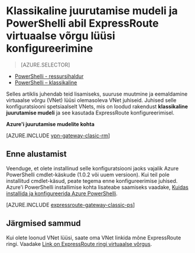 <properties
   pageTitle="PowerShelli kasutamine ExpressRoute VNet lüüsi konfigureerimine | Microsoft Azure'i"
   description="Klassikaline juurutamiseks VNet lüüsi konfigureerimine modelleerimise VNet konfigureerimisel ExpressRoute PowerShelli abil."
   documentationCenter="na"
   services="expressroute"
   authors="charwen"
   manager="carmonm"
   editor=""
   tags="azure-service-management"/>
<tags
   ms.service="expressroute"
   ms.devlang="na"
   ms.topic="article" 
   ms.tgt_pltfrm="na"
   ms.workload="infrastructure-services"
   ms.date="10/03/2016"
   ms.author="charwen"/>

# <a name="configure-a-virtual-network-gateway-for-expressroute-using-the-classic-deployment-model-and-powershell"></a>Klassikaline juurutamise mudeli ja PowerShelli abil ExpressRoute virtuaalse võrgu lüüsi konfigureerimine

> [AZURE.SELECTOR]
- [PowerShelli - ressursihaldur](expressroute-howto-add-gateway-resource-manager.md)
- [PowerShelli – klassikaline](expressroute-howto-add-gateway-classic.md)

Selles artiklis juhendab teid lisamiseks, suuruse muutmine ja eemaldamine virtuaalse võrgu (VNet) lüüsi olemasoleva VNet juhiseid. Juhised selle konfiguratsiooni spetsiaalselt VNets, mis on loodud rakendust **klassikaline juurutamise mudeli** ja see kasutada ExpressRoute konfigureerimisel. 

**Azure'i juurutamise mudelite kohta**

[AZURE.INCLUDE [vpn-gateway-clasic-rm](../../includes/vpn-gateway-classic-rm-include.md)] 

## <a name="before-beginning"></a>Enne alustamist

Veenduge, et olete installinud selle konfiguratsiooni jaoks vajalik Azure PowerShelli cmdlet-käskude (1.0.2 või uuem versioon). Kui teil pole installitud cmdlet-käsud, peate tegema enne konfigureerimise juhised. Azure'i PowerShelli installimise kohta lisateabe saamiseks vaadake, [Kuidas installida ja konfigureerida Azure PowerShelli](../powershell-install-configure.md).


[AZURE.INCLUDE [expressroute-gateway-classic-ps](../../includes/expressroute-gateway-classic-ps-include.md)]

    
## <a name="next-steps"></a>Järgmised sammud

Kui olete loonud VNet lüüsi, saate oma VNet linkida mõne ExpressRoute ringi. Vaadake [Link on ExpressRoute ringi virtuaalse võrgus](expressroute-howto-linkvnet-classic.md).
